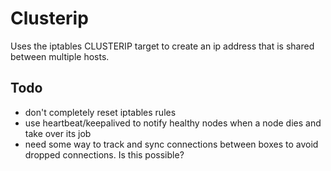 # Clusterip

Uses the iptables CLUSTERIP target to create an ip address that is shared between multiple hosts.

## Todo
* don't completely reset iptables rules
* use heartbeat/keepalived to notify healthy nodes when a node dies and take over its job
* need some way to track and sync connections between boxes to avoid dropped connections. Is this possible?
